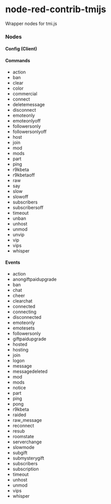 # node-red-contrib-tmijs

Wrapper nodes for tmi.js

### Nodes

#### Config (Client)

#### Commands

-   action
-   ban
-   clear
-   color
-   commercial
-   connect
-   deletemessage
-   disconnect
-   emoteonly
-   emoteonlyoff
-   followersonly
-   followersonlyoff
-   host
-   join
-   mod
-   mods
-   part
-   ping
-   r9kbeta
-   r9kbetaoff
-   raw
-   say
-   slow
-   slowoff
-   subscribers
-   subscribersoff
-   timeout
-   unban
-   unhost
-   unmod
-   unvip
-   vip
-   vips
-   whisper

#### Events

-   action
-   anongiftpaidupgrade
-   ban
-   chat
-   cheer
-   clearchat
-   connected
-   connecting
-   disconnected
-   emoteonly
-   emotesets
-   followersonly
-   giftpaidupgrade
-   hosted
-   hosting
-   join
-   logon
-   message
-   messagedeleted
-   mod
-   mods
-   notice
-   part
-   ping
-   pong
-   r9kbeta
-   raided
-   raw_message
-   reconnect
-   resub
-   roomstate
-   serverchange
-   slowmode
-   subgift
-   submysterygift
-   subscribers
-   subscription
-   timeout
-   unhost
-   unmod
-   vips
-   whisper

